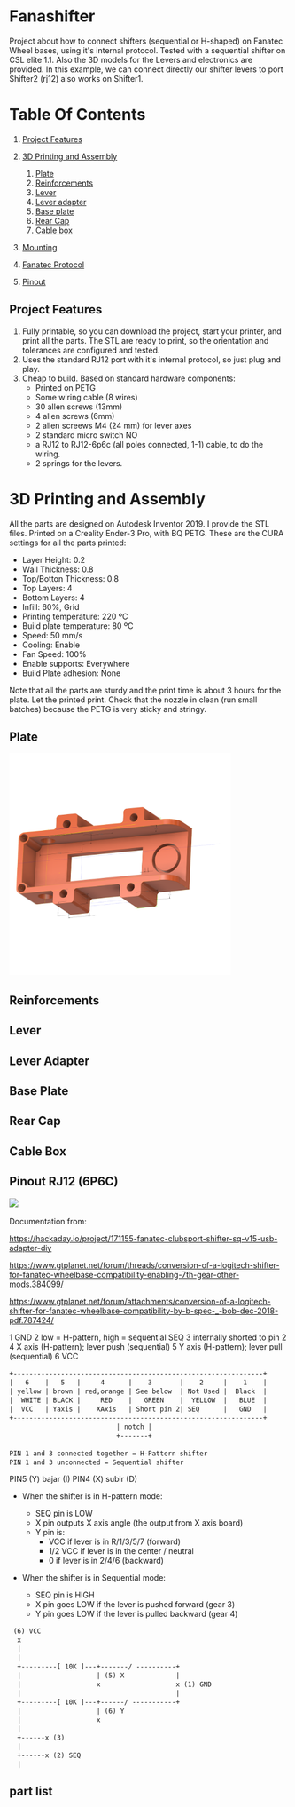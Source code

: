 # Fanashifter

Project about how to connect shifters (sequential or H-shaped) on Fanatec Wheel bases, using it's internal
protocol. Tested with a sequential shifter on CSL elite 1.1. Also the 3D models for the Levers and electronics are provided.
In this example, we can connect directly our shifter levers to port Shifter2 (rj12) also works on Shifter1.

# Table Of Contents

1. [Project Features](#project-features)
2. [3D Printing and Assembly](#3d-printing-and-assembly)
    1. [Plate](#plate)
    2. [Reinforcements](#reinforcements)
    3. [Lever](#lever)
    4. [Lever adapter](#lever-adapter)
    5. [Base plate](#base-plate)
    6. [Rear Cap](#rear-cap)
    7. [Cable box](#cable-box)
    
3. [Mounting](#mounting)    
4. [Fanatec Protocol](#protocol)
5. [Pinout](#pinout)


## Project Features

1. Fully printable, so you can download the project, start your printer, and print all the parts. The STL are 
ready to print, so the orientation and tolerances are configured and tested.
2. Uses the standard RJ12 port with it's internal protocol, so just plug and play.
3. Cheap to build. Based on standard hardware components:
    * Printed on PETG
    * Some wiring cable (8 wires)
    * 30 allen screws (13mm)
    * 4 allen screws (6mm)
    * 2 allen screews M4 (24 mm) for lever axes
    * 2 standard micro switch NO 
    * a RJ12 to RJ12-6p6c (all poles connected, 1-1) cable, to do the wiring.
    * 2 springs for the levers.
    

# 3D Printing and Assembly

All the parts are designed on Autodesk Inventor 2019. I provide the STL files. Printed on a Creality Ender-3 Pro, 
with BQ PETG. These are the CURA settings for all the parts printed:

* Layer Height: 0.2
* Wall Thickness: 0.8
* Top/Botton Thickness: 0.8
* Top Layers: 4
* Bottom Layers: 4
* Infill: 60%, Grid
* Printing temperature: 220 ºC 
* Build plate temperature: 80 ºC
* Speed: 50 mm/s
* Cooling: Enable
* Fan Speed: 100%
* Enable supports: Everywhere
* Build Plate adhesion: None

Note that all the parts are sturdy and the print time is about 3 hours for the plate. Let the printed print. Check
that the nozzle in clean (run small batches) because the PETG is very sticky and stringy.

## Plate

<img src="images/cad/base_plate.png" height="400px">

## Reinforcements

## Lever

## Lever Adapter

## Base Plate

## Rear Cap

## Cable Box


## Pinout RJ12 (6P6C)

<img src="images/pins.jpg" width="200"/> 

Documentation from:

https://hackaday.io/project/171155-fanatec-clubsport-shifter-sq-v15-usb-adapter-diy

https://www.gtplanet.net/forum/threads/conversion-of-a-logitech-shifter-for-fanatec-wheelbase-compatibility-enabling-7th-gear-other-mods.384099/

https://www.gtplanet.net/forum/attachments/conversion-of-a-logitech-shifter-for-fanatec-wheelbase-compatibility-by-b-spec-_-bob-dec-2018-pdf.787424/

1 GND
2 low = H-pattern, high = sequential SEQ
3 internally shorted to pin 2
4 X axis (H-pattern); lever push (sequential)
5 Y axis (H-pattern); lever pull (sequential)
6 VCC

```
+---------------------------------------------------------------+
|   6    |   5   |     4      |    3       |    2     |    1    |
| yellow | brown | red,orange | See below  | Not Used |  Black  |
|  WHITE | BLACK |     RED    |   GREEN    |  YELLOW  |   BLUE  |
|  VCC   | Yaxis |    XAxis   | Short pin 2| SEQ      |   GND   | 
+---------------------------------------------------------------+
                           | notch |               
                           +-------+ 

PIN 1 and 3 connected together = H-Pattern shifter
PIN 1 and 3 unconnected = Sequential shifter
```

PIN5 (Y) bajar (I)
PIN4 (X) subir (D)

* When the shifter is in H-pattern mode:
    * SEQ pin is LOW
    * X pin outputs X axis angle (the output from X axis board)
    * Y pin is:
        * VCC if lever is in R/1/3/5/7 (forward)
        * 1/2 VCC if lever is in the center / neutral
        * 0 if lever is in 2/4/6 (backward)

* When the shifter is in Sequential mode:
    * SEQ pin is HIGH
    * X pin goes LOW if the lever is pushed forward (gear 3)
    * Y pin goes LOW if the lever is pulled backward (gear 4)



```
 (6) VCC
  x
  |                         
  |                                 
  +---------[ 10K ]---+-------/ ----------+
  |                   | (5) X             | 
  |                   x                   x (1) GND
  |                                       |         
  +---------[ 10K ]---+------/ -----------+
  |                   | (6) Y               
  |                   x
  |  
  +------x (3) 
  |
  +------x (2) SEQ
  |

  ```

## part list





